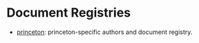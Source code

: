 # Document Registries

* [princeton](/princeton/): princeton-specific authors and document registry.
